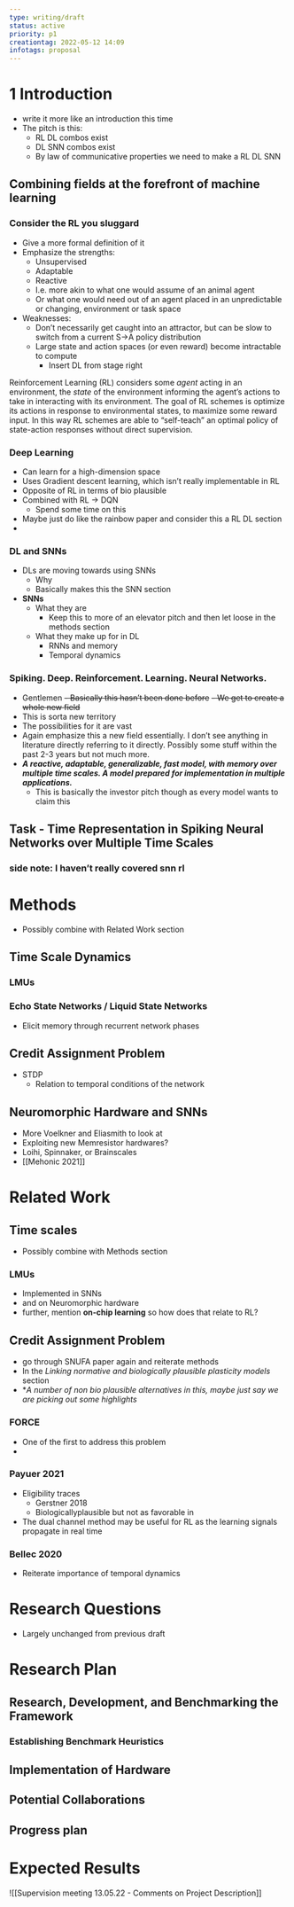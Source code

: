 ```yaml
---
type: writing/draft
status: active
priority: p1
creationtag: 2022-05-12 14:09
infotags: proposal 
---
```


# 1 Introduction
- write it more like an introduction this time
- The pitch is this:
	- RL DL combos exist
	- DL SNN combos exist
	- By law of communicative properties we need to make a RL DL SNN
## Combining fields at the forefront of machine learning
### Consider the RL you sluggard
- Give a more formal definition of it
- Emphasize the strengths:
	- Unsupervised
	- Adaptable
	- Reactive
	- I.e. more akin to what one would assume of an animal agent
	- Or what one would need out of an agent placed in an unpredictable or changing, environment or task space
- Weaknesses:
	- Don’t necessarily get caught into an attractor, but can be slow to switch from a current S→A policy distribution
	- Large state and action spaces (or even reward) become intractable to compute
		- Insert DL from stage right

Reinforcement Learning (RL) considers some *agent*  acting in an environment, the *state* of the environment informing the agent’s actions to take in interacting with its environment. The goal of RL schemes is optimize its actions in response to environmental states, to maximize some reward input. In this way RL schemes are able to “self-teach” an optimal policy of state-action responses without direct supervision. 

### Deep Learning 
- Can learn for a high-dimension space
- Uses Gradient descent learning, which isn’t really implementable in RL
- Opposite of RL in terms of bio plausible
- Combined with  RL → DQN
	- Spend some time on this
- Maybe just do like the rainbow paper and consider this a RL DL section
- 

### DL and SNNs
- DLs are moving towards using SNNs
	- Why
	- Basically makes this the SNN section
- **SNNs**
	- What they are
		- Keep this to more of an elevator pitch and then let loose in the methods section
	- What they make up for in DL
		- RNNs and memory
		- Temporal dynamics
### Spiking. Deep. Reinforcement. Learning. Neural Networks.
- Gentlemen
~~- Basically this hasn’t been done before~~ 
~~- We get to create a whole new field~~
- This is sorta new territory
- The possibilities for it are vast
- Again emphasize this a new field essentially. I don’t see anything in literature directly referring to it directly. Possibly some stuff within the past 2-3 years but not much more.
- ***A reactive, adaptable, generalizable, fast model, with memory over multiple time scales. A model prepared for implementation in multiple applications.***
	- This is basically the investor pitch though as every model wants to claim this

## Task - Time Representation in Spiking Neural Networks over Multiple Time Scales

### side note: I haven’t really covered snn rl

# Methods
- Possibly combine with Related Work section
## Time Scale Dynamics
### LMUs
### Echo State Networks / Liquid State Networks
- Elicit memory through recurrent network phases 

## Credit Assignment Problem
- STDP
	- Relation to temporal conditions of the network

## Neuromorphic Hardware and SNNs
- More Voelkner and Eliasmith to look at
 - Exploiting new Memresistor hardwares?
 - Loihi, Spinnaker, or Brainscales
 - [[Mehonic 2021]]


# Related Work
## Time scales
- Possibly combine with Methods section
### LMUs
- Implemented in SNNs
- and on Neuromorphic hardware
- further, mention **on-chip learning** so how does that relate to RL?

## Credit Assignment Problem
-  go through SNUFA paper again and reiterate methods
- In the *Linking normative and biologically plausible plasticity models* section 
- **A number of non bio plausible alternatives in this, maybe just say we are picking out some highlights*
### FORCE
- One of the first to address this problem
- 
### Payuer 2021
- Eligibility traces
	- Gerstner 2018
	- Biologicallyplausible but not as favorable in
- The dual channel method may be useful for RL as the learning signals propagate in real time
### Bellec 2020
- Reiterate importance of temporal dynamics

# Research Questions
- Largely unchanged from previous draft

# Research Plan
## Research, Development, and Benchmarking the Framework 
### Establishing Benchmark Heuristics

## Implementation of Hardware

## Potential Collaborations

## Progress plan

# Expected Results




![[Supervision meeting 13.05.22 - Comments on Project Description]]
